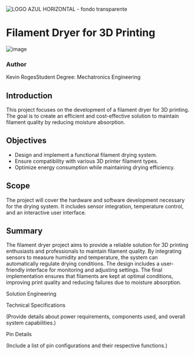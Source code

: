 ![LOGO AZUL HORIZONTAL - fondo transparente](https://github.com/user-attachments/assets/0c875b5b-b05c-4c56-b229-a591ee275421)
# Filament Dryer for 3D Printing
![image](https://github.com/user-attachments/assets/f9f9b668-f997-4048-9b5e-19d27cdf1f97)

### Author
Kevin RogesStudent
Degree: Mechatronics Engineering


## Introduction
This project focuses on the development of a filament dryer for 3D printing. The goal is to create an efficient and cost-effective solution to maintain filament quality by reducing moisture absorption.

## Objectives
- Design and implement a functional filament drying system.
- Ensure compatibility with various 3D printer filament types.
- Optimize energy consumption while maintaining drying efficiency.

## Scope
The project will cover the hardware and software development necessary for the drying system. It includes sensor integration, temperature control, and an interactive user interface.

## Summary
The filament dryer project aims to provide a reliable solution for 3D printing enthusiasts and professionals to maintain filament quality. By integrating sensors to measure humidity and temperature, the system can automatically regulate drying conditions. The design includes a user-friendly interface for monitoring and adjusting settings. The final implementation ensures that filaments are kept at optimal conditions, improving print quality and reducing failures due to moisture absorption.

Solution Engineering

Technical Specifications

(Provide details about power requirements, components used, and overall system capabilities.)

Pin Details

(Include a list of pin configurations and their respective functions.)
